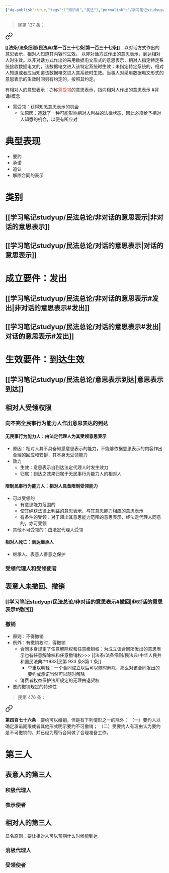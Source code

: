 ```yaml
---
{"dg-publish":true,"tags":["知识点","民法"],"permalink":"/学习笔记studyup/民法总论/有相对人的意思表示/","dgPassFrontmatter":true,"created":"2024-11-17T14:01:56.470+08:00","updated":"2024-12-05T09:51:07.895+08:00"}
---
```


>民第 137 条：
<div class="transclusion internal-embed is-loaded"><a class="markdown-embed-link" href="/////#t137" aria-label="Open link"><svg xmlns="http://www.w3.org/2000/svg" width="24" height="24" viewBox="0 0 24 24" fill="none" stroke="currentColor" stroke-width="2" stroke-linecap="round" stroke-linejoin="round" class="svg-icon lucide-link"><path d="M10 13a5 5 0 0 0 7.54.54l3-3a5 5 0 0 0-7.07-7.07l-1.72 1.71"></path><path d="M14 11a5 5 0 0 0-7.54-.54l-3 3a5 5 0 0 0 7.07 7.07l1.71-1.71"></path></svg></a><div class="markdown-embed">



**[[法条/法条细则/民法典/第一百三十七条\|第一百三十七条]]**　以对话方式作出的意思表示，相对人知道其内容时生效。
以非对话方式作出的意思表示，到达相对人时生效。以非对话方式作出的采用数据电文形式的意思表示，相对人指定特定系统接收数据电文的，该数据电文进入该特定系统时生效；未指定特定系统的，相对人知道或者应当知道该数据电文进入其系统时生效。当事人对采用数据电文形式的意思表示的生效时间另有约定的，按照其约定。 

</div></div>


有相对人的意思表示：亦称<font color="#d83931">需受领</font>的意思表示，指向相对人作出的意思表示 #背诵/概念 
- 需受领：获得知悉意思表示的机会
	- 法原因：造就了一种可能影响相对人利益的法律状态，因此必须给予相对人知悉的机会，以便有所应对
# 典型表现
- 要约
- 承诺
- 追认
- 解除合同的表示
# 类别
## [[学习笔记studyup/民法总论/非对话的意思表示\|非对话的意思表示]]
## [[学习笔记studyup/民法总论/对话的意思表示\|对话的意思表示]]
# 成立要件：发出
## [[学习笔记studyup/民法总论/非对话的意思表示#发出\|非对话的意思表示#发出]]
## [[学习笔记studyup/民法总论/对话的意思表示#发出\|对话的意思表示#发出]]
# 生效要件：到达生效
## [[学习笔记studyup/民法总论/意思表示到达\|意思表示到达]]
## 相对人受领权限
### 向不完全民事行为能力人作出意思表达的到达
#### 无民事行为能力人：由法定代理人为其受领意思表示
- 原因：相对人其不具备知悉意思表示的能力，不能够依据意思表示的内容作出合理的回应和安排，其本身无受领能力
- 效力
	- 生效：意思表示自到达法定代理人时发生效力
	- 归属：到达之效果归属于无民事行为能力人的相对人
#### 限制民事行为能力人：相对人具备限制受领能力
- 可以受领的
	- 有意思能力范围的
	- 使其纯获法律上利益的意思表示、与其意思能力相应的意思表示
	- 有条件的受领：对于超出其意思能力范围的意思表示，经法定代理人同意的，亦可受领
- 其他不可受领的：由法定代理人受领
#### 相对人死亡：到达继承人
- 继承人、表意人善意之保护
### 受领代理人和受领使者
## 表意人未撤回、撤销
### [[学习笔记studyup/民法总论/非对话的意思表示#撤回\|非对话的意思表示#撤回]]
### 撤销
- 原则：不得撤销
- 例外：有撤销权时，得撤销
	- 合同本身规定了任意解除权和任意撤销权：为成立该合同所发出的意思表示也有任意解除权和任意撤销权>>> [[法条/法条细则/民法典/中华人民共和国民法典#^t933\|民第 933 条S第 1 条]]
		- 举重以明轻：一个合同成立以后可以随时解除，那么对该合同发出的要约或承诺当然可以随时解除
	- 消费者权益保护法所规定的无理由退货权
- 要约撤销规定的特殊性
>民第 476 条：
<div class="transclusion internal-embed is-loaded"><a class="markdown-embed-link" href="/////#t476" aria-label="Open link"><svg xmlns="http://www.w3.org/2000/svg" width="24" height="24" viewBox="0 0 24 24" fill="none" stroke="currentColor" stroke-width="2" stroke-linecap="round" stroke-linejoin="round" class="svg-icon lucide-link"><path d="M10 13a5 5 0 0 0 7.54.54l3-3a5 5 0 0 0-7.07-7.07l-1.72 1.71"></path><path d="M14 11a5 5 0 0 0-7.54-.54l-3 3a5 5 0 0 0 7.07 7.07l1.71-1.71"></path></svg></a><div class="markdown-embed">



**第四百七十六条**　要约可以撤销，但是有下列情形之一的除外：
（一）要约人以确定承诺期限或者其他形式明示要约不可撤销；
（二）受要约人有理由认为要约是不可撤销的，并已经为履行合同做了合理准备工作。 

</div></div>

# 第三人
## 表意人的第三人
### 积极代理人
### 表示使者
## 相对人的第三人
显名原则：要让相对人可以预期什么时候能到达
### 消极代理人
### 受领使者